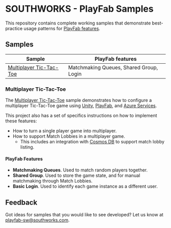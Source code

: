 # SOUTHWORKS - PlayFab Samples

This repository contains complete working samples that demonstrate best-practice usage patterns for [PlayFab features][playfab-website].

## Samples

| Sample | PlayFab features |
| - | - |
|[Multiplayer Tic-Tac-Toe](#multiplayer-tic-tac-toe) | Matchmaking Queues, Shared Group, Login |

### Multiplayer Tic-Tac-Toe

The [Multiplayer Tic-Tac-Toe][multiplayer-tic-tac-toe] sample demonstrates how to configure a multiplayer Tic-Tac-Toe game using [Unity][unity-main-page], [PlayFab][playfab-website], and [Azure Services][azure-main-page].

This project also has a set of specifics instructions on how to implement these features:

- How to turn a single player game into multiplayer.
- How to support Match Lobbies in a multiplayer game.
  - This includes an integration with [Cosmos DB][cosmos-db-doc] to support match lobby listing.

#### PlayFab Features

- **Matchmaking Queues**. Used to match random players together.
- **Shared Group**. Used to store the game state, and for manual matchmaking through Match Lobbies.
- **Basic Login**. Used to identify each game instance as a different user.

## Feedback

Got ideas for samples that you would like to see developed? Let us know at [playfab-sw@southworks.com](mailto:playfab-sw@southworks.com).

<!-- Internal links -->
[multiplayer-tic-tac-toe]: ./multiplayer-tic-tac-toe

<!-- External links -->
[azure-main-page]: https://azure.microsoft.com/
[cosmos-db-doc]: https://docs.microsoft.com/azure/cosmos-db/introduction
[playfab-website]: https://playfab.com/
[unity-main-page]: https://unity.com/